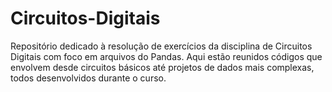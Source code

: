 # Circuitos-Digitais
Repositório dedicado à resolução de exercícios da disciplina de Circuitos Digitais com foco em arquivos do Pandas. Aqui estão reunidos códigos que envolvem desde circuitos básicos até projetos de dados mais complexas, todos desenvolvidos durante o curso.
